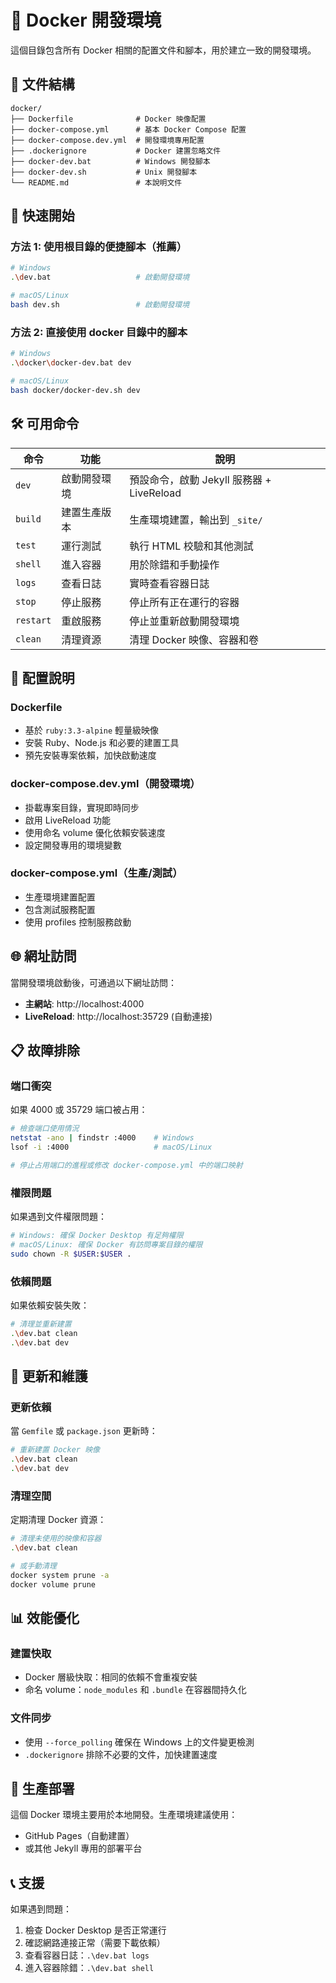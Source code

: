 # 🐳 Docker 開發環境

這個目錄包含所有 Docker 相關的配置文件和腳本，用於建立一致的開發環境。

## 📁 文件結構

```
docker/
├── Dockerfile              # Docker 映像配置
├── docker-compose.yml      # 基本 Docker Compose 配置
├── docker-compose.dev.yml  # 開發環境專用配置
├── .dockerignore           # Docker 建置忽略文件
├── docker-dev.bat          # Windows 開發腳本
├── docker-dev.sh           # Unix 開發腳本
└── README.md               # 本說明文件
```

## 🚀 快速開始

### 方法 1: 使用根目錄的便捷腳本（推薦）

```bash
# Windows
.\dev.bat                   # 啟動開發環境

# macOS/Linux  
bash dev.sh                 # 啟動開發環境
```

### 方法 2: 直接使用 docker 目錄中的腳本

```bash
# Windows
.\docker\docker-dev.bat dev

# macOS/Linux
bash docker/docker-dev.sh dev
```

## 🛠️ 可用命令

| 命令      | 功能         | 說明                                      |
| --------- | ------------ | ----------------------------------------- |
| `dev`     | 啟動開發環境 | 預設命令，啟動 Jekyll 服務器 + LiveReload |
| `build`   | 建置生產版本 | 生產環境建置，輸出到 `_site/`             |
| `test`    | 運行測試     | 執行 HTML 校驗和其他測試                  |
| `shell`   | 進入容器     | 用於除錯和手動操作                        |
| `logs`    | 查看日誌     | 實時查看容器日誌                          |
| `stop`    | 停止服務     | 停止所有正在運行的容器                    |
| `restart` | 重啟服務     | 停止並重新啟動開發環境                    |
| `clean`   | 清理資源     | 清理 Docker 映像、容器和卷                |

## 🔧 配置說明

### Dockerfile
- 基於 `ruby:3.3-alpine` 輕量級映像
- 安裝 Ruby、Node.js 和必要的建置工具
- 預先安裝專案依賴，加快啟動速度

### docker-compose.dev.yml（開發環境）
- 掛載專案目錄，實現即時同步
- 啟用 LiveReload 功能
- 使用命名 volume 優化依賴安裝速度
- 設定開發專用的環境變數

### docker-compose.yml（生產/測試）
- 生產環境建置配置
- 包含測試服務配置
- 使用 profiles 控制服務啟動

## 🌐 網址訪問

當開發環境啟動後，可通過以下網址訪問：

- **主網站**: http://localhost:4000
- **LiveReload**: http://localhost:35729 (自動連接)

## 📋 故障排除

### 端口衝突
如果 4000 或 35729 端口被占用：

```bash
# 檢查端口使用情況
netstat -ano | findstr :4000    # Windows
lsof -i :4000                   # macOS/Linux

# 停止占用端口的進程或修改 docker-compose.yml 中的端口映射
```

### 權限問題
如果遇到文件權限問題：

```bash
# Windows: 確保 Docker Desktop 有足夠權限
# macOS/Linux: 確保 Docker 有訪問專案目錄的權限
sudo chown -R $USER:$USER .
```

### 依賴問題
如果依賴安裝失敗：

```bash
# 清理並重新建置
.\dev.bat clean
.\dev.bat dev
```

## 🔄 更新和維護

### 更新依賴
當 `Gemfile` 或 `package.json` 更新時：

```bash
# 重新建置 Docker 映像
.\dev.bat clean
.\dev.bat dev
```

### 清理空間
定期清理 Docker 資源：

```bash
# 清理未使用的映像和容器
.\dev.bat clean

# 或手動清理
docker system prune -a
docker volume prune
```

## 📊 效能優化

### 建置快取
- Docker 層級快取：相同的依賴不會重複安裝
- 命名 volume：`node_modules` 和 `.bundle` 在容器間持久化

### 文件同步
- 使用 `--force_polling` 確保在 Windows 上的文件變更檢測
- `.dockerignore` 排除不必要的文件，加快建置速度

## 🚀 生產部署

這個 Docker 環境主要用於本地開發。生產環境建議使用：
- GitHub Pages（自動建置）
- 或其他 Jekyll 專用的部署平台

## 📞 支援

如果遇到問題：
1. 檢查 Docker Desktop 是否正常運行
2. 確認網路連接正常（需要下載依賴）
3. 查看容器日誌：`.\dev.bat logs`
4. 進入容器除錯：`.\dev.bat shell`
